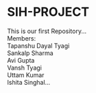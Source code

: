 # SIH-PROJECT
This is our first Repository...
<br>
Members:
<br>
Tapanshu Dayal Tyagi
<br>
Sankalp Sharma
<br>
Avi Gupta
<br>
Vansh Tyagi
<br>
Uttam Kumar
<br>
Ishita Singhal...
